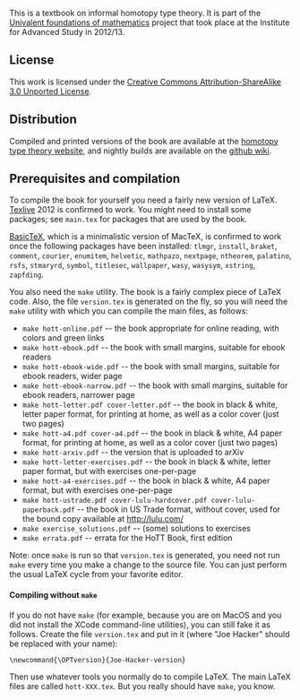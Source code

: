 This is a textbook on informal homotopy type theory.
It is part of the [Univalent foundations of mathematics](http://www.math.ias.edu/sp/univalent)
project that took place at the Institute for Advanced Study in 2012/13.

## License

This work is licensed under the
[Creative Commons Attribution-ShareAlike 3.0 Unported License](http://creativecommons.org/licenses/by-sa/3.0/).

## Distribution

Compiled and printed versions of the book are available at the
[homotopy type theory website](http://homotopytypetheory.org/book),
and nightly builds are available on the
[github wiki](https://github.com/HoTT/book/wiki/Nightly-Builds).

## Prerequisites and compilation

To compile the book for yourself you need a fairly new version of LaTeX.
[Texlive](http://www.tug.org/texlive/) 2012 is confirmed to work. You might need
to install some packages; see `main.tex` for packages that are used by the book.

[BasicTeX](http://www.tug.org/mactex/morepackages.html), which is a minimalistic
version of MacTeX, is confirmed to work once the following packages have been
installed: `tlmgr`, `install`, `braket`, `comment`, `courier`, `enumitem`,
`helvetic`, `mathpazo`, `nextpage`, `ntheorem`, `palatino`, `rsfs`, `stmaryrd`,
`symbol`, `titlesec`, `wallpaper`, `wasy`, `wasysym`, `xstring`, `zapfding`.

You also need the `make` utility. The book is a fairly complex piece of LaTeX
code. Also, the file `version.tex` is generated on the fly, so you will need the
`make` utility with which you can compile the main files, as follows:

* `make hott-online.pdf` -- the book appropriate for online reading, with colors and green links
* `make hott-ebook.pdf` -- the book with small margins, suitable for ebook readers
* `make hott-ebook-wide.pdf` -- the book with small margins, suitable for ebook readers, wider page
* `make hott-ebook-narrow.pdf` -- the book with small margins, suitable for ebook readers, narrower page
* `make hott-letter.pdf cover-letter.pdf` -- the book in black & white, letter paper format,
   for printing at home, as well as a color cover (just two pages)
* `make hott-a4.pdf cover-a4.pdf` -- the book in black & white, A4 paper format,
   for printing at home, as well as a color cover (just two pages)
* `make hott-arxiv.pdf` -- the version that is uploaded to arXiv
* `make hott-letter-exercises.pdf` -- the book in black & white, letter paper format, but with exercises one-per-page
* `make hott-a4-exercises.pdf` -- the book in black & white, A4 paper format, but with exercises one-per-page
* `make hott-ustrade.pdf cover-lulu-hardcover.pdf cover-lulu-paperback.pdf` --
   the book in US Trade format, without cover, used for the bound copy available
   at http://lulu.com/
* `make exercise_solutions.pdf` -- (some) solutions to exercises
* `make errata.pdf` -- errata for the HoTT Book, first edition

Note: once `make` is run so that `version.tex` is generated, you need not run `make` every time you make
a change to the source file. You can just perform the usual LaTeX cycle from your favorite editor.

#### Compiling without `make`

If you do not have `make` (for example, because you are on MacOS and you did not
install the XCode command-line utilities), you can still fake it as follows.
Create the file `version.tex` and put in it (where "Joe Hacker" should be
replaced with your name):

    \newcommand{\OPTversion}{Joe-Hacker-version}

Then use whatever tools you normally do to compile LaTeX. The main LaTeX files are called 
`hott-XXX.tex`. But you really should have `make`, you know.

